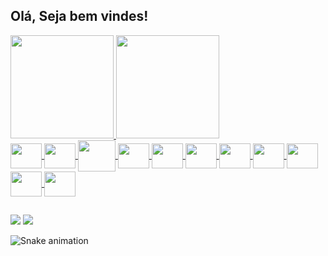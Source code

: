 ## Olá, Seja bem vindes!
 <div>
  <a href="https://github.com/davansep">
  <img height="165em" src="https://github-readme-stats.vercel.app/api?username=davansep&show_icons=true&theme=jolly&include_all_commits=true&count_private=true"/>
  <img height="165em" src="https://github-readme-stats.vercel.app/api/top-langs/?username=davansep&layout=compact&langs_count=16&theme=jolly"/>
</div>
<div style="display: inline_block">
  <img align="center"  height="40" width="50" src="https://cdn.jsdelivr.net/gh/devicons/devicon/icons/git/git-original.svg" />
  <img align="center"  height="40" width="50" src="https://cdn.jsdelivr.net/gh/devicons/devicon/icons/spring/spring-original.svg" />
  <img align="center"  height="50" width="60" src="https://cdn.jsdelivr.net/gh/devicons/devicon/icons/java/java-original.svg" />
  <img align="center"  height="40" width="50" src="https://cdn.jsdelivr.net/gh/devicons/devicon/icons/mysql/mysql-original.svg" />
  <img align="center"  height="40" width="50"src="https://cdn.jsdelivr.net/gh/devicons/devicon/icons/vscode/vscode-original.svg" />
  <img align="center"  height="40" width="50" src="https://cdn.jsdelivr.net/gh/devicons/devicon/icons/wordpress/wordpress-plain.svg" />
  <img align="center"  height="40" width="50" src="https://cdn.jsdelivr.net/gh/devicons/devicon/icons/javascript/javascript-original.svg"/>
  <img align="center"  height="40" width="50" src="https://cdn.jsdelivr.net/gh/devicons/devicon/icons/html5/html5-original.svg" />
  <img align="center"  height="40" width="50" src="https://cdn.jsdelivr.net/gh/devicons/devicon/icons/css3/css3-original.svg" />
  <img align="center"  height="40" width="50" src="https://cdn.jsdelivr.net/gh/devicons/devicon/icons/bootstrap/bootstrap-original.svg" />
  <img align="center"  height="40" width="50" src="https://cdn.jsdelivr.net/gh/devicons/devicon/icons/canva/canva-original.svg" />

  ##
 
<div> 
  <a href = "mailto:priscila.davanse@gmail.com"><img src="https://img.shields.io/badge/-Gmail-%23333?style=for-the-badge&logo=gmail&logoColor=white" target="_blank"></a>
  <a href="https://www.linkedin.com/in/prisciladavanse/" target="_blank"><img src="https://img.shields.io/badge/-LinkedIn-%230077B5?style=for-the-badge&logo=linkedin&logoColor=white" target="_blank"></a> 
 
  ![Snake animation](https://github.com/davansep/davansep/blob/output/github-contribution-grid-snake.svg)
 
</div>
